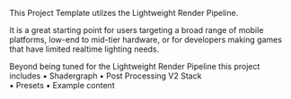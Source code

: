 This Project Template utilzes the Lightweight Render Pipeline. 

It is a great starting point for users targeting a broad range of mobile platforms, low-end to mid-tier hardware, or for developers making games that have limited realtime lighting needs. 

Beyond being tuned for the Lightweight Render Pipeline this project includes 
▪ Shadergraph 
▪ Post Processing V2 Stack  
▪ Presets 
▪ Example content
